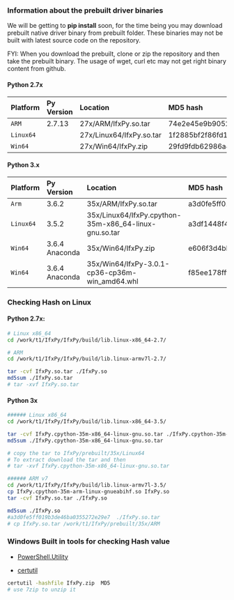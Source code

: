 ### Information about the prebuilt driver binaries
We will be getting to **pip install** soon, for the time being you may download prebuilt native driver binary from prebuilt folder. These binaries may not be built with latest source code on the repository. 

FYI: When you download the prebuilt, clone or zip the repository and then take the prebuilt binary. The usage of wget, curl etc may not get right binary content from github.


#### Python 2.7x 
| **Platform** | **Py Version** |     **Location**          | **MD5 hash**
|:-------------|:---------------|:--------------------------|:--------------------------------
| `ARM`        |   2.7.13       |  27x/ARM/IfxPy.so.tar     | 74e2e45e9b9052ad373d0b9ea4a6410a
| `Linux64`    |                | 27x/Linux64/IfxPy.so.tar  | 1f2885bf2f86fd1677e0a0286d8ef4c6
| `Win64`      |                |  27x/Win64/IfxPy.zip      | 29fd9fdb62986a48a6d1e8416aab7c2d


#### Python 3.x 
| **Platform** | **Py Version** |     **Location**          | **MD5 hash**
|:-------------|:---------------|:--------------------------|:--------------------------------
| `Arm`        |  3.6.2         |  35x/ARM/IfxPy.so.tar     | a3d0fe5ff019b3de46ba0355272e29e7
| `Linux64`    |  3.5.2         |  35x/Linux64/IfxPy.cpython-35m-x86_64-linux-gnu.so.tar          | a3df1448f43b7576dadd89336f407e82
| `Win64`      | 3.6.4 Anaconda |  35x/Win64/IfxPy.zip      | e606f3d4bba22483d2291e2401406330
| `Win64`      | 3.6.4 Anaconda |  35x/Win64/IfxPy-3.0.1-cp36-cp36m-win_amd64.whl  | f85ee178fffbe8bf16ebb9f88040a895




###  Checking Hash on Linux
#### Python 2.7x: 
```bash
# Linux x86_64
cd /work/t1/IfxPy/IfxPy/build/lib.linux-x86_64-2.7/

# ARM
cd /work/t1/IfxPy/IfxPy/build/lib.linux-armv7l-2.7/

tar -cvf IfxPy.so.tar ./IfxPy.so
md5sum ./IfxPy.so.tar
# tar -xvf IfxPy.so.tar
```

#### Python 3x
```bash
###### Linux x86_64 
cd /work/t1/IfxPy/IfxPy/build/lib.linux-x86_64-3.5/

tar -cvf IfxPy.cpython-35m-x86_64-linux-gnu.so.tar ./IfxPy.cpython-35m-x86_64-linux-gnu.so
md5sum ./IfxPy.cpython-35m-x86_64-linux-gnu.so.tar

# copy the tar to IfxPy/prebuilt/35x/Linux64
# To extract download the tar and then
# tar -xvf IfxPy.cpython-35m-x86_64-linux-gnu.so.tar

###### ARM v7
cd /work/t1/IfxPy/IfxPy/build/lib.linux-armv7l-3.5/
cp IfxPy.cpython-35m-arm-linux-gnueabihf.so IfxPy.so
tar -cvf IfxPy.so.tar ./IfxPy.so

md5sum ./IfxPy.so
#a3d0fe5ff019b3de46ba0355272e29e7  ./IfxPy.so.tar
# cp IfxPy.so.tar /work/t1/IfxPy/prebuilt/35x/ARM
```


### Windows Built in tools for checking Hash value
* [PowerShell.Utility](https://docs.microsoft.com/en-us/powershell/module/Microsoft.PowerShell.Utility/Get-FileHash?view=powershell-5.1)

* [certutil](https://technet.microsoft.com/library/cc732443.aspx)
```bash
certutil -hashfile IfxPy.zip  MD5
# use 7zip to unzip it 
```

